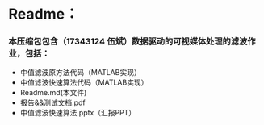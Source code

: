 # Readme：

### 本压缩包包含（17343124 伍斌）数据驱动的可视媒体处理的滤波作业，包括：

- 中值滤波原方法代码（MATLAB实现）
- 中值滤波快速算法代码（MATLAB实现）
- Readme.md(本文件)
- 报告&&测试文档.pdf
- 中值滤波快速算法.pptx（汇报PPT）

